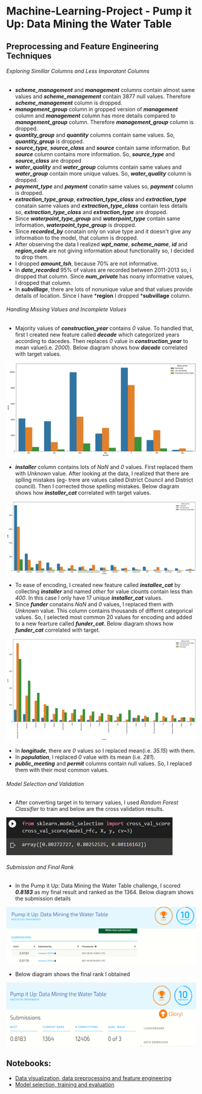 # Machine-Learning-Project - Pump it Up: Data Mining the Water Table

## Preprocessing and Feature Engineering Techniques

###### Exploring Simillar Columns and Less Imporatant Columns

- ***scheme_management*** and ***management*** columns contain almost same values and ***scheme_management*** contain 3877 null values. Therefore ***scheme_management*** column is dropped.
- ***management_group*** column in gropped version of ***management*** column and ***management*** column has more details compared to ***management_group*** column. Therefore ***management_group*** column is dropped.
- ***quantity_group*** and ***quantity*** columns contain same values. So, ***quantity_group*** is dropped.
- ***source_type***, ***source_class*** and ***source*** contain same information. But ***source*** column contains more information. So, ***source_type*** and ***source_class*** are dropped
- ***water_quality*** and ***water_group*** columns contain same values and ***water_group*** contain more unique values. So, ***water_quality*** column is dropped.
- ***payment_type*** and ***payment*** conatin same values so, ***payment*** column is dropped.
- ***extraction_type_group***, ***extraction_type_class*** and ***extraction_type*** conatain same values and ***extraction_type_class*** contain less details so, ***extraction_type_class*** and ***extraction_type*** are dropped. 
- Since ***waterpoint_type_group*** and ***waterpoint_type*** contain same information, ***waterpoint_type_group*** is dropped.
- Since ***recorded_by*** conatain only on value type and it doesn't give any information to the model, that column is dropped.
- After observing the data I realized ***wpt_name***, ***scheme_name***, ***id*** and ***region_code*** are not giving information about functionality so, I decided to drop them.
- I dropped ***amount_tsh***, because 70% are not informative.
- In ***date_recorded*** 95% of values are recorded between 2011-2013 so, i dropped that column. Since ***num_private*** has noany informative values, I dropped that column.
- In ***subvillage***, there are lots of nonunique value and that values provide details of location. Since I have ***region** I dropped ***subvillage** column. 

###### Handling Missing Values and Incomplete Values

- Majority values of ***construction_year*** contains *0* value. To handled that, first I created new feature called ***decade*** which categorized years according to dacedes. Then replaces *0* value in ***construction_year*** to mean value(i.e. *2000*). Below diagram shows how ***dacade*** correlated with target values.
 
 ![dacade and target values](https://github.com/kashyapaniyarepola/Machine-Learning-Project/blob/main/diagram%201%20-%20dacade%20and%20target%20value.png)
 
 - ***installer*** column contains lots of *NaN* and *0* values. First replaced them with *Unknown* value. After looking at the data, I realized that there are splling mistakes (eg- trere are values called District Council and District council). Then I corrected those spelling mistakes. Below diagram shows how ***installer_cat*** correlated with target values.

![installer_cat and target values](https://github.com/kashyapaniyarepola/Machine-Learning-Project/blob/main/diagram%202%20-%20installer_cat%20vs%20target%20valu.png)

- To ease of encoding, I created new feature called ***installee_cat*** by collecting ***installer*** and named *other* for value clounts contain less than *400*. In this case I only have 17 unique ***installer_cat*** values.
- Since ***funder*** conatains *NaN* and *0* values, I replaced them with *Unknown* value. This column contains thousands of differnt categorical values. So, I selected most common 20 values for encoding and added to a new fearture called ***funder_cat***. Below diagram shows how ***funder_cat*** correlated with target.

![funder_cat and target values](https://github.com/kashyapaniyarepola/Machine-Learning-Project/blob/main/diagram%203%20-%20funder_cat%20vs%20target%20values.png)

- In ***longitude***, there are *0* values so I replaced mean(i.e. *35.15*) with them.
- In ***population***, I replaced *0* value with its mean (i.e. *281*). 
- ***public_meeting*** and ***permit*** columns contain null values. So, I replaced them with their most common values.

###### Model Selection and Validation

- After converting target in to ternary values,  I used *Random Forest Classifier* to train and below are the cross validation results.

![cross validation](https://github.com/kashyapaniyarepola/Machine-Learning-Project/blob/main/cross%20val%20results.png)

###### Submission and Final Rank

- In the Pump it Up: Data Mining the Water Table challenge, I scored ***0.8183*** as my final result and ranked as the 1364. Below diagram shows the submission details

![proof of submission](https://github.com/kashyapaniyarepola/Machine-Learning-Project/blob/main/proof%20of%20submission.png)

- Below diagram shows the final rank I obtained

![final rank](https://github.com/kashyapaniyarepola/Machine-Learning-Project/blob/main/final%20rank.png)


## Notebooks:

- [Data visualization, data preprocessing and feature engineering]()
- [Model selection, training and evaluation]()
